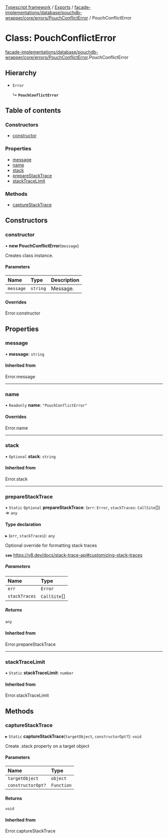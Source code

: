 [Typescript framework](../index.md) / [Exports](../modules.md) / [facade-implementations/database/pouchdb-wrapper/core/errors/PouchConflictError](../modules/facade_implementations_database_pouchdb_wrapper_core_errors_PouchConflictError.md) / PouchConflictError

# Class: PouchConflictError

[facade-implementations/database/pouchdb-wrapper/core/errors/PouchConflictError](../modules/facade_implementations_database_pouchdb_wrapper_core_errors_PouchConflictError.md).PouchConflictError

## Hierarchy

- `Error`

  ↳ **`PouchConflictError`**

## Table of contents

### Constructors

- [constructor](facade_implementations_database_pouchdb_wrapper_core_errors_PouchConflictError.PouchConflictError.md#constructor)

### Properties

- [message](facade_implementations_database_pouchdb_wrapper_core_errors_PouchConflictError.PouchConflictError.md#message)
- [name](facade_implementations_database_pouchdb_wrapper_core_errors_PouchConflictError.PouchConflictError.md#name)
- [stack](facade_implementations_database_pouchdb_wrapper_core_errors_PouchConflictError.PouchConflictError.md#stack)
- [prepareStackTrace](facade_implementations_database_pouchdb_wrapper_core_errors_PouchConflictError.PouchConflictError.md#preparestacktrace)
- [stackTraceLimit](facade_implementations_database_pouchdb_wrapper_core_errors_PouchConflictError.PouchConflictError.md#stacktracelimit)

### Methods

- [captureStackTrace](facade_implementations_database_pouchdb_wrapper_core_errors_PouchConflictError.PouchConflictError.md#capturestacktrace)

## Constructors

### constructor

• **new PouchConflictError**(`message`)

Creates class instance.

#### Parameters

| Name | Type | Description |
| :------ | :------ | :------ |
| `message` | `string` | Message. |

#### Overrides

Error.constructor

## Properties

### message

• **message**: `string`

#### Inherited from

Error.message

___

### name

• `Readonly` **name**: ``"PouchConflictError"``

#### Overrides

Error.name

___

### stack

• `Optional` **stack**: `string`

#### Inherited from

Error.stack

___

### prepareStackTrace

▪ `Static` `Optional` **prepareStackTrace**: (`err`: `Error`, `stackTraces`: `CallSite`[]) => `any`

#### Type declaration

▸ (`err`, `stackTraces`): `any`

Optional override for formatting stack traces

**`see`** https://v8.dev/docs/stack-trace-api#customizing-stack-traces

##### Parameters

| Name | Type |
| :------ | :------ |
| `err` | `Error` |
| `stackTraces` | `CallSite`[] |

##### Returns

`any`

#### Inherited from

Error.prepareStackTrace

___

### stackTraceLimit

▪ `Static` **stackTraceLimit**: `number`

#### Inherited from

Error.stackTraceLimit

## Methods

### captureStackTrace

▸ `Static` **captureStackTrace**(`targetObject`, `constructorOpt?`): `void`

Create .stack property on a target object

#### Parameters

| Name | Type |
| :------ | :------ |
| `targetObject` | `object` |
| `constructorOpt?` | `Function` |

#### Returns

`void`

#### Inherited from

Error.captureStackTrace

